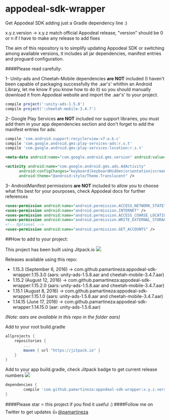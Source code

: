 # appodeal-sdk-wrapper
Get Appodeal SDK adding just a Gradle dependency line :)



x.y.z.version  -> x.y.z match official Appodeal release, "version" should be 0 or n if I have to make any release to add fixes

The aim of this repository is to simplify updating Appodeal SDK or switching among available versions, it includes all jar dependencies, manifest entries and proguard configuration.

####Please read carefully:

1- Unity-ads and Cheetah-Mobile dependencies  **are NOT** included (I haven't been capable of packaging successfully the .aar's' whithin an Android Library, let me know if you know how to do it) so you should manually download it from Appodeal website and import the .aar's' to your project.
```groovy
compile project(':unity-ads-1.5.8')
compile project(':cheetah-mobile-3.4.7')
```
2- Google Play Services **are NOT** included nor support libraries, you must add them in your app dependencies section and don't forget to add the manifest entries for ads:
```groovy
compile 'com.android.support:recyclerview-v7:a.b.c'
compile 'com.google.android.gms:play-services-ads:r.s.t'
compile 'com.google.android.gms:play-services-location:r.s.t'
```
```xml
<meta-data android:name="com.google.android.gms.version" android:value="@integer/google_play_services_version" />

<activity android:name="com.google.android.gms.ads.AdActivity"
      android:configChanges="keyboard|keyboardHidden|orientation|screenLayout|uiMode|screenSize|smallestScreenSize"
      android:theme="@android:style/Theme.Translucent" />	
```
3- AndroidManifest permissions **are NOT** included to allow you to choose what fits best for your pourposes, check Appodeal docs for further references

```xml
<uses-permission android:name="android.permission.ACCESS_NETWORK_STATE" />
<uses-permission android:name="android.permission.INTERNET" />
<uses-permission android:name="android.permission.ACCESS_COARSE_LOCATION" />
<uses-permission android:name="android.permission.WRITE_EXTERNAL_STORAGE" />
<!-- Optional -->
<uses-permission android:name="android.permission.GET_ACCOUNTS" />
```

##How to add to your project:

This project has been built using Jitpack.io
[![](https://jitpack.io/v/pamartineza/appodeal-sdk-wrapper.svg)](https://jitpack.io/#pamartineza/appodeal-sdk-wrapper)

Releases available using this repo:

* 1.15.3 (September 6, 2016)
-> com.github.pamartineza:appodeal-sdk-wrapper:1.15.3.0 (aars: unity-ads-1.5.8.aar and cheetah-mobile-3.4.7.aar)
* 1.15.2 (August 12, 2016)
-> com.github.pamartineza:appodeal-sdk-wrapper:1.15.2.0 (aars: unity-ads-1.5.8.aar and cheetah-mobile-3.4.7.aar)
* 1.15.1 (August 8, 2016)
-> com.github.pamartineza:appodeal-sdk-wrapper:1.15.1.0 (aars: unity-ads-1.5.8.aar and cheetah-mobile-3.4.7.aar)
* 1.14.15 (June 17, 2016)
-> com.github.pamartineza:appodeal-sdk-wrapper:1.14.15.0 (aar: unity-ads-1.5.6.aar)

_(Note: aars are available in this repo in the folder aars)_



Add to your root build.gradle

```groovy
allprojects {
	repositories {
		...
		maven { url "https://jitpack.io" }
	}
}
```	
	
	
Add to your app build.gradle, check Jitpack badge to get current release numbers [![](https://jitpack.io/v/pamartineza/appodeal-sdk-wrapper.svg)](https://jitpack.io/#pamartineza/appodeal-sdk-wrapper)
```groovy
dependencies {
        compile 'com.github.pamartineza:appodeal-sdk-wrapper:x.y.z.version'
}
```	

####Please star :star: this project if you find it useful :)
####Follow me on Twitter to get updates :+1: [@pamartineza](https://twitter.com/pamartineza)